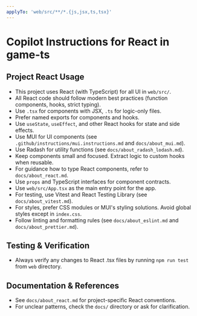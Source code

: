 ```yaml
---
applyTo: 'web/src/**/*.{js,jsx,ts,tsx}'
---
```

# Copilot Instructions for React in game-ts

## Project React Usage

- This project uses React (with TypeScript) for all UI in `web/src/`.
- All React code should follow modern best practices (function components, hooks, strict typing).
- Use `.tsx` for components with JSX, `.ts` for logic-only files.
- Prefer named exports for components and hooks.
- Use `useState`, `useEffect`, and other React hooks for state and side effects.
- Use MUI for UI components (see `.github/instructions/mui.instructions.md` and `docs/about_mui.md`).
- Use Radash for utility functions (see `docs/about_radash_lodash.md`).
- Keep components small and focused. Extract logic to custom hooks when reusable.
- For guidance how to type React components, refer to `docs/about_react.md`.
- Use `props` and TypeScript interfaces for component contracts.
- Use `web/src/App.tsx` as the main entry point for the app.
- For testing, use Vitest and React Testing Library (see `docs/about_vitest.md`).
- For styles, prefer CSS modules or MUI's styling solutions. Avoid global styles except in `index.css`.
- Follow linting and formatting rules (see `docs/about_eslint.md` and `docs/about_prettier.md`).

## Testing & Verification

- Always verify any changes to React .tsx files by running `npm run test` from `web` directory.

## Documentation & References

- See `docs/about_react.md` for project-specific React conventions.
- For unclear patterns, check the `docs/` directory or ask for clarification.

